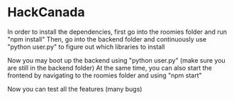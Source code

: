 # HackCanada

In order to install the dependencies, first go into the roomies folder and run "npm install"
Then, go into the backend folder and continuously use "python user.py" to figure out which libraries to install

Now you may boot up the backend using "python user.py" (make sure you are still in the backend folder)
At the same time, you can also start the frontend by navigating to the roomies folder and using "npm start"

Now you can test all the features (many bugs)
